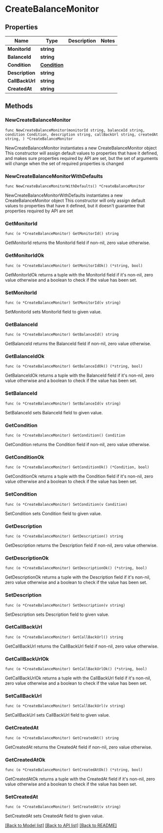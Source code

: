 # CreateBalanceMonitor

## Properties

Name | Type | Description | Notes
------------ | ------------- | ------------- | -------------
**MonitorId** | **string** |  | 
**BalanceId** | **string** |  | 
**Condition** | [**Condition**](Condition.md) |  | 
**Description** | **string** |  | 
**CallBackUrl** | **string** |  | 
**CreatedAt** | **string** |  | 

## Methods

### NewCreateBalanceMonitor

`func NewCreateBalanceMonitor(monitorId string, balanceId string, condition Condition, description string, callBackUrl string, createdAt string, ) *CreateBalanceMonitor`

NewCreateBalanceMonitor instantiates a new CreateBalanceMonitor object
This constructor will assign default values to properties that have it defined,
and makes sure properties required by API are set, but the set of arguments
will change when the set of required properties is changed

### NewCreateBalanceMonitorWithDefaults

`func NewCreateBalanceMonitorWithDefaults() *CreateBalanceMonitor`

NewCreateBalanceMonitorWithDefaults instantiates a new CreateBalanceMonitor object
This constructor will only assign default values to properties that have it defined,
but it doesn't guarantee that properties required by API are set

### GetMonitorId

`func (o *CreateBalanceMonitor) GetMonitorId() string`

GetMonitorId returns the MonitorId field if non-nil, zero value otherwise.

### GetMonitorIdOk

`func (o *CreateBalanceMonitor) GetMonitorIdOk() (*string, bool)`

GetMonitorIdOk returns a tuple with the MonitorId field if it's non-nil, zero value otherwise
and a boolean to check if the value has been set.

### SetMonitorId

`func (o *CreateBalanceMonitor) SetMonitorId(v string)`

SetMonitorId sets MonitorId field to given value.


### GetBalanceId

`func (o *CreateBalanceMonitor) GetBalanceId() string`

GetBalanceId returns the BalanceId field if non-nil, zero value otherwise.

### GetBalanceIdOk

`func (o *CreateBalanceMonitor) GetBalanceIdOk() (*string, bool)`

GetBalanceIdOk returns a tuple with the BalanceId field if it's non-nil, zero value otherwise
and a boolean to check if the value has been set.

### SetBalanceId

`func (o *CreateBalanceMonitor) SetBalanceId(v string)`

SetBalanceId sets BalanceId field to given value.


### GetCondition

`func (o *CreateBalanceMonitor) GetCondition() Condition`

GetCondition returns the Condition field if non-nil, zero value otherwise.

### GetConditionOk

`func (o *CreateBalanceMonitor) GetConditionOk() (*Condition, bool)`

GetConditionOk returns a tuple with the Condition field if it's non-nil, zero value otherwise
and a boolean to check if the value has been set.

### SetCondition

`func (o *CreateBalanceMonitor) SetCondition(v Condition)`

SetCondition sets Condition field to given value.


### GetDescription

`func (o *CreateBalanceMonitor) GetDescription() string`

GetDescription returns the Description field if non-nil, zero value otherwise.

### GetDescriptionOk

`func (o *CreateBalanceMonitor) GetDescriptionOk() (*string, bool)`

GetDescriptionOk returns a tuple with the Description field if it's non-nil, zero value otherwise
and a boolean to check if the value has been set.

### SetDescription

`func (o *CreateBalanceMonitor) SetDescription(v string)`

SetDescription sets Description field to given value.


### GetCallBackUrl

`func (o *CreateBalanceMonitor) GetCallBackUrl() string`

GetCallBackUrl returns the CallBackUrl field if non-nil, zero value otherwise.

### GetCallBackUrlOk

`func (o *CreateBalanceMonitor) GetCallBackUrlOk() (*string, bool)`

GetCallBackUrlOk returns a tuple with the CallBackUrl field if it's non-nil, zero value otherwise
and a boolean to check if the value has been set.

### SetCallBackUrl

`func (o *CreateBalanceMonitor) SetCallBackUrl(v string)`

SetCallBackUrl sets CallBackUrl field to given value.


### GetCreatedAt

`func (o *CreateBalanceMonitor) GetCreatedAt() string`

GetCreatedAt returns the CreatedAt field if non-nil, zero value otherwise.

### GetCreatedAtOk

`func (o *CreateBalanceMonitor) GetCreatedAtOk() (*string, bool)`

GetCreatedAtOk returns a tuple with the CreatedAt field if it's non-nil, zero value otherwise
and a boolean to check if the value has been set.

### SetCreatedAt

`func (o *CreateBalanceMonitor) SetCreatedAt(v string)`

SetCreatedAt sets CreatedAt field to given value.



[[Back to Model list]](../README.md#documentation-for-models) [[Back to API list]](../README.md#documentation-for-api-endpoints) [[Back to README]](../README.md)


